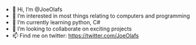 - 👋 Hi, I’m @JoeOlafs
- 👀 I’m interested in most things relating to computers and programming
- 🌱 I’m currently learning python, C#
- 💞️ I’m looking to collaborate on exciting projects
- 📫 Find me on twitter: https://twitter.com/JoeOlafs

<!---
JoeOlafs/JoeOlafs is a ✨ special ✨ repository because its `README.md` (this file) appears on your GitHub profile.
You can click the Preview link to take a look at your changes.
--->
